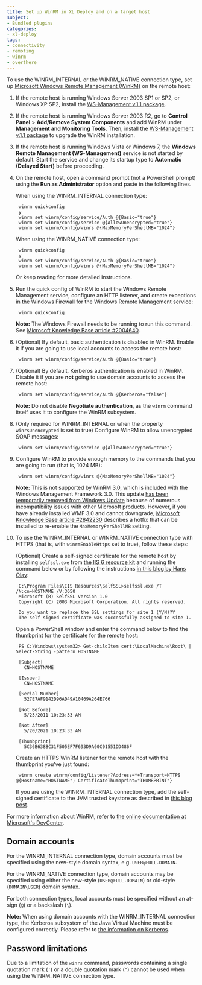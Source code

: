 ```yaml
---
title: Set up WinRM in XL Deploy and on a target host
subject:
- Bundled plugins
categories:
- xl-deploy
tags:
- connectivity
- remoting
- winrm
- overthere
---
```


To use the WINRM_INTERNAL or the WINRM_NATIVE connection type, set up <a href="http://msdn.microsoft.com/en-us/library/aa384426(v=vs.85).aspx">Microsoft Windows Remote Management (WinRM)</a> on the remote host:

1. If the remote host is running Windows Server 2003 SP1 or SP2, or Windows XP SP2, install the [WS-Management v.1.1 package](http://support.microsoft.com/default.aspx?scid=kb;EN-US;936059&wa=wsignin1.0).
1. If the remote host is running Windows Server 2003 R2, go to **Control Panel** > **Add/Remove System Components** and add WinRM under **Management and Monitoring Tools**. Then, install the [WS-Management v.1.1 package](http://support.microsoft.com/default.aspx?scid=kb;EN-US;936059&wa=wsignin1.0) to upgrade the WinRM installation.
1. If the remote host is running Windows Vista or Windows 7, the **Windows Remote Management (WS-Management)** service is not started by default. Start the service and change its startup type to **Automatic (Delayed Start)** before proceeding.
1. On the remote host, open a command prompt (not a PowerShell prompt) using the **Run as Administrator** option and paste in the following lines.

   When using the WINRM_INTERNAL connection type:

		winrm quickconfig
		y
		winrm set winrm/config/service/Auth @{Basic="true"}
		winrm set winrm/config/service @{AllowUnencrypted="true"}
		winrm set winrm/config/winrs @{MaxMemoryPerShellMB="1024"}

   When using the WINRM_NATIVE connection type:

		winrm quickconfig
		y
		winrm set winrm/config/service/Auth @{Basic="true"}
		winrm set winrm/config/winrs @{MaxMemoryPerShellMB="1024"}

   Or keep reading for more detailed instructions.

1. Run the quick config of WinRM to start the Windows Remote Management service, configure an HTTP listener, and create exceptions in the Windows Firewall for the Windows Remote Management service:

		winrm quickconfig

	**Note:** The Windows Firewall needs to be running to run this command. See [Microsoft Knowledge Base article #2004640](http://support.microsoft.com/kb/2004640).

1. (Optional) By default, basic authentication is disabled in WinRM. Enable it if you are going to use local accounts to access the remote host:

		winrm set winrm/config/service/Auth @{Basic="true"}

1. (Optional) By default, Kerberos authentication is enabled in WinRM. Disable it if you are **not** going to use domain accounts to access the remote host:

		winrm set winrm/config/service/Auth @{Kerberos="false"}

	**Note:** Do not disable **Negotiate authentication**, as the `winrm` command itself uses it to configure the WinRM subsystem.
	
1. (Only required for WINRM_INTERNAL or when the property `winrsUnencrypted` is set to true) Configure WinRM to allow unencrypted SOAP messages:

		winrm set winrm/config/service @{AllowUnencrypted="true"}

1. Configure WinRM to provide enough memory to the commands that you are going to run (that is, 1024 MB):

		winrm set winrm/config/winrs @{MaxMemoryPerShellMB="1024"}

	**Note:** This is not supported by WinRM 3.0, which is included with the Windows Management Framework 3.0. This update [has been temporarily removed from Windows Update](http://blogs.msdn.com/b/powershell/archive/2012/12/20/windows-management-framework-3-0-compatibility-update.aspx) because of numerous incompatibility issues with other Microsoft products. However, if you have already installed WMF 3.0 and cannot downgrade, [Microsoft Knowledge Base article #2842230](http://support.microsoft.com/kb/2842230) describes a hotfix that can be installed to re-enable the `MaxMemoryPerShellMB` setting.
1. To use the WINRM_INTERNAL or WINRM_NATIVE connection type with HTTPS (that is, with `winrmEnableHttps` set to true), follow these steps:

	(Optional) Create a self-signed certificate for the remote host by installing `selfssl.exe` from [the IIS 6 resource kit](http://www.microsoft.com/download/en/details.aspx?displaylang=en&id=17275) and running the command below or by following the instructions [in this blog by Hans Olav](http://www.hansolav.net/blog/SelfsignedSSLCertificatesOnIIS7AndCommonNames.aspx):

		C:\Program Files\IIS Resources\SelfSSL>selfssl.exe /T /N:cn=HOSTNAME /V:3650
		Microsoft (R) SelfSSL Version 1.0
		Copyright (C) 2003 Microsoft Corporation. All rights reserved.

		Do you want to replace the SSL settings for site 1 (Y/N)?Y
		The self signed certificate was successfully assigned to site 1.

	Open a PowerShell window and enter the command below to find the thumbprint for the certificate for the remote host:

		PS C:\Windows\system32> Get-childItem cert:\LocalMachine\Root\ | Select-String -pattern HOSTNAME

		[Subject]
		  CN=HOSTNAME

		[Issuer]
		  CN=HOSTNAME

		[Serial Number]
		  527E7AF9142D96AD49A10469A264E766

		[Not Before]
		  5/23/2011 10:23:33 AM

		[Not After]
		  5/20/2021 10:23:33 AM

		[Thumbprint]
		  5C36B638BC31F505EF7F693D9A60C01551DD486F

	Create an HTTPS WinRM listener for the remote host with the thumbprint you've just found:

		winrm create winrm/config/Listener?Address=*+Transport=HTTPS @{Hostname="HOSTNAME"; CertificateThumbprint="THUMBPRINT"}

    If you are using the WINRM_INTERNAL connection type, add the self-signed certificate to the JVM trusted keystore as described in [this blog post](http://blog.nerdability.com/2013/01/tech-how-to-fix-sslpeerunverifiedexcept.html).

For more information about WinRM, refer to <a href="http://msdn.microsoft.com/en-us/library/windows/desktop/aa384426(v=vs.85).aspx">the online documentation at Microsoft's DevCenter</a>.

## Domain accounts

For the WINRM_INTERNAL connection type, domain accounts must be specified using the new-style domain syntax, e.g. `USER@FULL.DOMAIN`.

For the WINRM_NATIVE connection type, domain accounts may be specified using either the new-style (`USER@FULL.DOMAIN`) or old-style (`DOMAIN\USER`) domain syntax.

For both connection types, local accounts must be specified without an at-sign (`@`) or a backslash (`\`).

**Note:** When using domain accounts with the WINRM_INTERNAL connection type, the Kerberos subsystem of the Java Virtual Machine must be configured correctly. Please refer to [the information on Kerberos](set-up-kerberos-for-a-winrm-connection.html).

## Password limitations

Due to a limitation of the `winrs` command, passwords containing a single quotation mark (`'`) or a double quotation mark (`"`) cannot be used when using the WINRM_NATIVE connection type.
